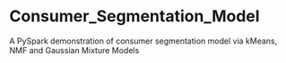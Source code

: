 # Consumer_Segmentation_Model
A PySpark demonstration of consumer segmentation model via kMeans, NMF and Gaussian Mixture Models
